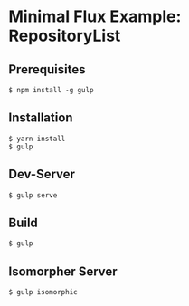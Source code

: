 # Minimal Flux Example: RepositoryList

## Prerequisites

    $ npm install -g gulp

## Installation

    $ yarn install
    $ gulp

## Dev-Server

    $ gulp serve
    
## Build

    $ gulp

## Isomorpher Server

    $ gulp isomorphic

